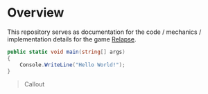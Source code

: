 
# Overview

This repository serves as documentation for the code / mechanics / implementation details for the game [Relapse](https://github.com/aidenr2023/Relapse).

```cs
public static void main(string[] args)
{
    Console.WriteLine("Hello World!");
}
```

> Callout
